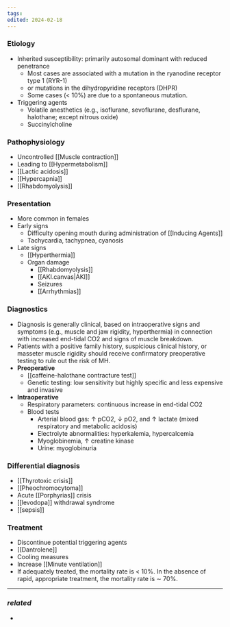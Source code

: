 ```yaml
---
tags: 
edited: 2024-02-18
---
```

### Etiology
- Inherited susceptibility: primarily autosomal dominant with reduced penetrance
    - Most cases are associated with a mutation in the ryanodine receptor type 1 (RYR-1) 
    - or mutations in the dihydropyridine receptors (DHPR)
    - Some cases (< 10%) are due to a spontaneous mutation. 
- Triggering agents
    - Volatile anesthetics (e.g., isoflurane, sevoflurane, desflurane, halothane; except nitrous oxide)
    - Succinylcholine

### Pathophysiology
- Uncontrolled [[Muscle contraction]] 
- Leading to [[Hypermetabolism]] 
- [[Lactic acidosis]]
- [[Hypercapnia]]
- [[Rhabdomyolysis]] 

### Presentation
- More common in females
- Early signs
	- Difficulty opening mouth during administration of  [[Inducing Agents]] 
	- Tachycardia, tachypnea, cyanosis
- Late signs
	- [[Hyperthermia]]
	- Organ damage
		- [[Rhabdomyolysis]]
		- [[AKI.canvas|AKI]]
		- Seizures
		- [[Arrhythmias]]

### Diagnostics
- Diagnosis is generally clinical, based on intraoperative signs and symptoms (e.g., muscle and jaw rigidity, hyperthermia) in connection with increased end-tidal CO2 and signs of muscle breakdown. 
- Patients with a positive family history, suspicious clinical history, or masseter muscle rigidity should receive confirmatory preoperative testing to rule out the risk of MH.
- **Preoperative**
	- [[caffeine-halothane contracture test]]
	- Genetic testing: low sensitivity but highly specific and less expensive and invasive
- **Intraoperative**
	-  Respiratory parameters: continuous increase in end-tidal CO2
	- Blood tests
		- Arterial blood gas: ↑ pCO2, ↓ pO2, and ↑ lactate (mixed respiratory and metabolic acidosis)
		- Electrolyte abnormalities: hyperkalemia, hypercalcemia 
		- Myoglobinemia, ↑ creatine kinase
		- Urine: myoglobinuria 

### Differential diagnosis
- [[Thyrotoxic crisis]]
- [[Pheochromocytoma]]
- Acute [[Porphyrias]] crisis
- [[levodopa]] withdrawal syndrome
- [[sepsis]] 

### Treatment
- Discontinue potential triggering agents
- [[Dantrolene]]
- Cooling measures
- Increase [[Minute ventilation]] 
- If adequately treated, the mortality rate is < 10%. In the absence of rapid, appropriate treatment, the mortality rate is ∼ 70%.
---
### *related*
- 